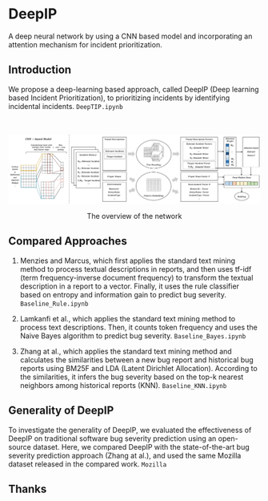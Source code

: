 # DeepIP

A deep neural network by using a CNN based model and incorporating an attention mechanism for incident prioritization.

## Introduction

We propose a deep-learning based approach, called DeepIP (Deep learning based Incident Prioritization), to prioritizing incidents by identifying incidental incidents. `DeepTIP.ipynb`

<br/></br>
![Architecture](Overviewpng.png) </br>
<center>The overview of the network </center>

## Compared Approaches

1. Menzies and Marcus, which first applies the standard text mining method to process textual descriptions in reports, and then uses tf-idf (term frequency-inverse document frequency) to transform the textual description in a report to a vector. Finally, it uses the rule classifier based on entropy and information gain to predict bug severity. `Baseline_Rule.ipynb`

2. Lamkanfi et al., which applies the standard text mining method to process text descriptions. Then, it counts token frequency and uses the Naive Bayes algorithm to predict bug severity. `Baseline_Bayes.ipynb`

3. Zhang at al., which applies the standard text mining method and calculates the similarities between a new bug report and historical bug reports using BM25F and LDA (Latent Dirichlet Allocation). According to the similarities, it infers the bug severity based on the top-k nearest neighbors among historical reports (KNN). `Baseline_KNN.ipynb` 

## Generality of DeepIP

To investigate the generality of DeepIP, we evaluated the effectiveness of DeepIP on traditional software bug severity prediction using an open-source dataset. Here, we compared DeepIP with the state-of-the-art bug severity prediction approach (Zhang at al.), and used the same Mozilla dataset released in the compared work. `Mozilla`

## Thanks
